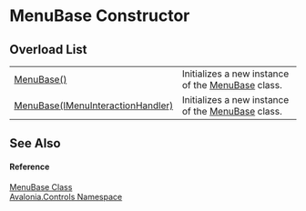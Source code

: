 # MenuBase Constructor


## Overload List
<table>
<tr>
<td><a href="M_Avalonia_Controls_MenuBase__ctor">MenuBase()</a></td>
<td>Initializes a new instance of the <a href="T_Avalonia_Controls_MenuBase">MenuBase</a> class.</td>
</tr>
<tr>
<td><a href="M_Avalonia_Controls_MenuBase__ctor_1">MenuBase(IMenuInteractionHandler)</a></td>
<td>Initializes a new instance of the <a href="T_Avalonia_Controls_MenuBase">MenuBase</a> class.</td>
</tr>
</table>

## See Also


#### Reference
<a href="T_Avalonia_Controls_MenuBase">MenuBase Class</a>  
<a href="N_Avalonia_Controls">Avalonia.Controls Namespace</a>  

